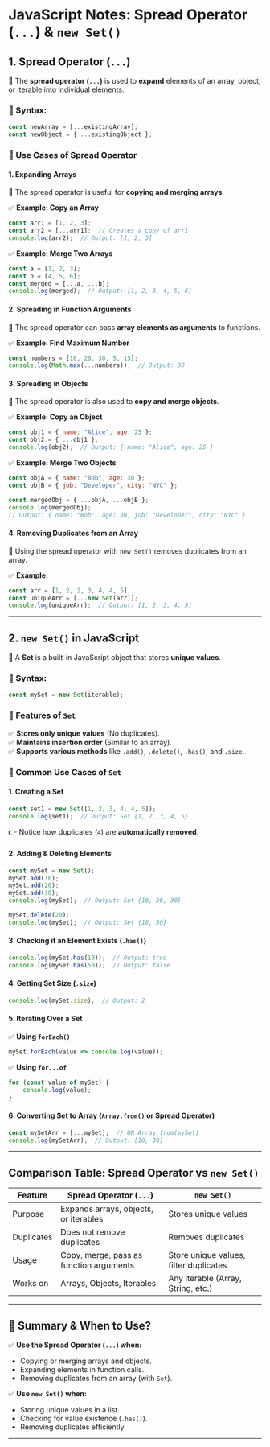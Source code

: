 # **JavaScript Notes: Spread Operator (`...`) & `new Set()`**  

## **1. Spread Operator (`...`)**  
📌 The **spread operator (`...`)** is used to **expand** elements of an array, object, or iterable into individual elements.  

### **🔹 Syntax:**  
```javascript
const newArray = [...existingArray];
const newObject = { ...existingObject };
```

### **🔹 Use Cases of Spread Operator**  

#### **1. Expanding Arrays**  
📌 The spread operator is useful for **copying and merging arrays**.  

✅ **Example: Copy an Array**  
```javascript
const arr1 = [1, 2, 3];
const arr2 = [...arr1];  // Creates a copy of arr1
console.log(arr2);  // Output: [1, 2, 3]
```
✅ **Example: Merge Two Arrays**  
```javascript
const a = [1, 2, 3];
const b = [4, 5, 6];
const merged = [...a, ...b];
console.log(merged);  // Output: [1, 2, 3, 4, 5, 6]
```

#### **2. Spreading in Function Arguments**  
📌 The spread operator can pass **array elements as arguments** to functions.  

✅ **Example: Find Maximum Number**  
```javascript
const numbers = [10, 20, 30, 5, 15];
console.log(Math.max(...numbers));  // Output: 30
```

#### **3. Spreading in Objects**  
📌 The spread operator is also used to **copy and merge objects**.  

✅ **Example: Copy an Object**  
```javascript
const obj1 = { name: "Alice", age: 25 };
const obj2 = { ...obj1 };
console.log(obj2);  // Output: { name: "Alice", age: 25 }
```
✅ **Example: Merge Two Objects**  
```javascript
const objA = { name: "Bob", age: 30 };
const objB = { job: "Developer", city: "NYC" };

const mergedObj = { ...objA, ...objB };
console.log(mergedObj);
// Output: { name: "Bob", age: 30, job: "Developer", city: "NYC" }
```

#### **4. Removing Duplicates from an Array**  
📌 Using the spread operator with `new Set()` removes duplicates from an array.  

✅ **Example:**  
```javascript
const arr = [1, 2, 2, 3, 4, 4, 5];
const uniqueArr = [...new Set(arr)];
console.log(uniqueArr);  // Output: [1, 2, 3, 4, 5]
```

---

## **2. `new Set()` in JavaScript**  
📌 A **Set** is a built-in JavaScript object that stores **unique values**.  

### **🔹 Syntax:**  
```javascript
const mySet = new Set(iterable);
```

### **🔹 Features of `Set`**  
✅ **Stores only unique values** (No duplicates).  
✅ **Maintains insertion order** (Similar to an array).  
✅ **Supports various methods** like `.add()`, `.delete()`, `.has()`, and `.size`.  

### **🔹 Common Use Cases of `Set`**  

#### **1. Creating a Set**  
```javascript
const set1 = new Set([1, 2, 3, 4, 4, 5]);
console.log(set1);  // Output: Set {1, 2, 3, 4, 5}
```
👉 Notice how duplicates (`4`) are **automatically removed**.  

#### **2. Adding & Deleting Elements**  
```javascript
const mySet = new Set();
mySet.add(10);
mySet.add(20);
mySet.add(30);
console.log(mySet);  // Output: Set {10, 20, 30}

mySet.delete(20);
console.log(mySet);  // Output: Set {10, 30}
```

#### **3. Checking if an Element Exists (`.has()`)**  
```javascript
console.log(mySet.has(10));  // Output: true
console.log(mySet.has(50));  // Output: false
```

#### **4. Getting Set Size (`.size`)**  
```javascript
console.log(mySet.size);  // Output: 2
```

#### **5. Iterating Over a Set**  
✅ **Using `forEach()`**  
```javascript
mySet.forEach(value => console.log(value));
```
✅ **Using `for...of`**  
```javascript
for (const value of mySet) {
    console.log(value);
}
```

#### **6. Converting Set to Array (`Array.from()` or Spread Operator)**  
```javascript
const mySetArr = [...mySet];  // OR Array.from(mySet)
console.log(mySetArr);  // Output: [10, 30]
```

---

## **Comparison Table: Spread Operator vs `new Set()`**  

| Feature | Spread Operator (`...`) | `new Set()` |
|---------|-----------------|-------------|
| Purpose | Expands arrays, objects, or iterables | Stores unique values |
| Duplicates | Does not remove duplicates | Removes duplicates |
| Usage | Copy, merge, pass as function arguments | Store unique values, filter duplicates |
| Works on | Arrays, Objects, Iterables | Any iterable (Array, String, etc.) |

---

## **📌 Summary & When to Use?**  

✅ **Use the Spread Operator (`...`) when:**  
- Copying or merging arrays and objects.  
- Expanding elements in function calls.  
- Removing duplicates from an array (with `Set`).  

✅ **Use `new Set()` when:**  
- Storing unique values in a list.  
- Checking for value existence (`.has()`).  
- Removing duplicates efficiently.  

---